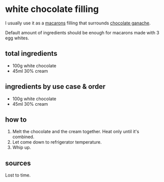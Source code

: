 # white chocolate filling

I usually use it as a [macarons](base) filling that surrounds [chocolate ganache](chocolate-ganache).

Default amount of ingredients should be enough for macarons made with 3 egg whites.

## total ingredients

- 100g white chocolate
- 45ml 30% cream

## ingredients by use case & order

- 100g white chocolate
- 45ml 30% cream

## how to

1. Melt the chocolate and the cream together. Heat only until it's combined.
2. Let come down to refrigerator temperature.
3. Whip up.

## sources

Lost to time.
